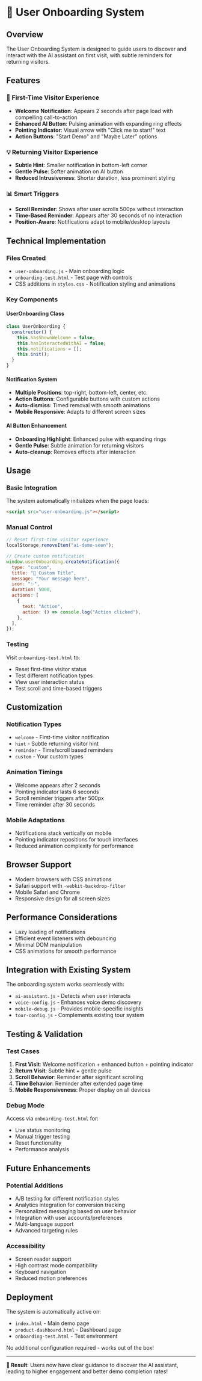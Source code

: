 # 🎯 User Onboarding System

## Overview

The User Onboarding System is designed to guide users to discover and interact with the AI assistant on first visit, with subtle reminders for returning visitors.

## Features

### 🎉 First-Time Visitor Experience

- **Welcome Notification**: Appears 2 seconds after page load with compelling call-to-action
- **Enhanced AI Button**: Pulsing animation with expanding ring effects
- **Pointing Indicator**: Visual arrow with "Click me to start!" text
- **Action Buttons**: "Start Demo" and "Maybe Later" options

### 💡 Returning Visitor Experience

- **Subtle Hint**: Smaller notification in bottom-left corner
- **Gentle Pulse**: Softer animation on AI button
- **Reduced Intrusiveness**: Shorter duration, less prominent styling

### 📊 Smart Triggers

- **Scroll Reminder**: Shows after user scrolls 500px without interaction
- **Time-Based Reminder**: Appears after 30 seconds of no interaction
- **Position-Aware**: Notifications adapt to mobile/desktop layouts

## Technical Implementation

### Files Created

- `user-onboarding.js` - Main onboarding logic
- `onboarding-test.html` - Test page with controls
- CSS additions in `styles.css` - Notification styling and animations

### Key Components

#### UserOnboarding Class

```javascript
class UserOnboarding {
  constructor() {
    this.hasShownWelcome = false;
    this.hasInteractedWithAI = false;
    this.notifications = [];
    this.init();
  }
}
```

#### Notification System

- **Multiple Positions**: top-right, bottom-left, center, etc.
- **Action Buttons**: Configurable buttons with custom actions
- **Auto-dismiss**: Timed removal with smooth animations
- **Mobile Responsive**: Adapts to different screen sizes

#### AI Button Enhancement

- **Onboarding Highlight**: Enhanced pulse with expanding rings
- **Gentle Pulse**: Subtle animation for returning visitors
- **Auto-cleanup**: Removes effects after interaction

## Usage

### Basic Integration

The system automatically initializes when the page loads:

```html
<script src="user-onboarding.js"></script>
```

### Manual Control

```javascript
// Reset first-time visitor experience
localStorage.removeItem("ai-demo-seen");

// Create custom notification
window.userOnboarding.createNotification({
  type: "custom",
  title: "🎯 Custom Title",
  message: "Your message here",
  icon: "✨",
  duration: 5000,
  actions: [
    {
      text: "Action",
      action: () => console.log("Action clicked"),
    },
  ],
});
```

### Testing

Visit `onboarding-test.html` to:

- Reset first-time visitor status
- Test different notification types
- View user interaction status
- Test scroll and time-based triggers

## Customization

### Notification Types

- `welcome` - First-time visitor notification
- `hint` - Subtle returning visitor hint
- `reminder` - Time/scroll based reminders
- `custom` - Your custom types

### Animation Timings

- Welcome appears after 2 seconds
- Pointing indicator lasts 6 seconds
- Scroll reminder triggers after 500px
- Time reminder after 30 seconds

### Mobile Adaptations

- Notifications stack vertically on mobile
- Pointing indicator repositions for touch interfaces
- Reduced animation complexity for performance

## Browser Support

- Modern browsers with CSS animations
- Safari support with `-webkit-backdrop-filter`
- Mobile Safari and Chrome
- Responsive design for all screen sizes

## Performance Considerations

- Lazy loading of notifications
- Efficient event listeners with debouncing
- Minimal DOM manipulation
- CSS animations for smooth performance

## Integration with Existing System

The onboarding system works seamlessly with:

- `ai-assistant.js` - Detects when user interacts
- `voice-config.js` - Enhances voice demo discovery
- `mobile-debug.js` - Provides mobile-specific insights
- `tour-config.js` - Complements existing tour system

## Testing & Validation

### Test Cases

1. **First Visit**: Welcome notification + enhanced button + pointing indicator
2. **Return Visit**: Subtle hint + gentle pulse
3. **Scroll Behavior**: Reminder after significant scrolling
4. **Time Behavior**: Reminder after extended page time
5. **Mobile Responsiveness**: Proper display on all devices

### Debug Mode

Access via `onboarding-test.html` for:

- Live status monitoring
- Manual trigger testing
- Reset functionality
- Performance analysis

## Future Enhancements

### Potential Additions

- A/B testing for different notification styles
- Analytics integration for conversion tracking
- Personalized messaging based on user behavior
- Integration with user accounts/preferences
- Multi-language support
- Advanced targeting rules

### Accessibility

- Screen reader support
- High contrast mode compatibility
- Keyboard navigation
- Reduced motion preferences

## Deployment

The system is automatically active on:

- `index.html` - Main demo page
- `product-dashboard.html` - Dashboard page
- `onboarding-test.html` - Test environment

No additional configuration required - works out of the box!

---

**🎉 Result**: Users now have clear guidance to discover the AI assistant, leading to higher engagement and better demo completion rates!
